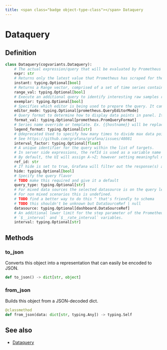 ```yaml
---
title: <span class="badge object-type-class"></span> Dataquery
---
```

# <span class="badge object-type-class"></span> Dataquery

## Definition

```python
class Dataquery(cogvariants.Dataquery):
    # The actual expression/query that will be evaluated by Prometheus
    expr: str
    # Returns only the latest value that Prometheus has scraped for the requested time series
    instant: typing.Optional[bool]
    # Returns a Range vector, comprised of a set of time series containing a range of data points over time for each time series
    range_val: typing.Optional[bool]
    # Execute an additional query to identify interesting raw samples relevant for the given expr
    exemplar: typing.Optional[bool]
    # Specifies which editor is being used to prepare the query. It can be "code" or "builder"
    editor_mode: typing.Optional[prometheus.QueryEditorMode]
    # Query format to determine how to display data points in panel. It can be "time_series", "table", "heatmap"
    format_val: typing.Optional[prometheus.PromQueryFormat]
    # Series name override or template. Ex. {{hostname}} will be replaced with label value for hostname
    legend_format: typing.Optional[str]
    # @deprecated Used to specify how many times to divide max data points by. We use max data points under query options
    # See https://github.com/grafana/grafana/issues/48081
    interval_factor: typing.Optional[float]
    # A unique identifier for the query within the list of targets.
    # In server side expressions, the refId is used as a variable name to identify results.
    # By default, the UI will assign A->Z; however setting meaningful names may be useful.
    ref_id: str
    # If hide is set to true, Grafana will filter out the response(s) associated with this query before returning it to the panel.
    hide: typing.Optional[bool]
    # Specify the query flavor
    # TODO make this required and give it a default
    query_type: typing.Optional[str]
    # For mixed data sources the selected datasource is on the query level.
    # For non mixed scenarios this is undefined.
    # TODO find a better way to do this ^ that's friendly to schema
    # TODO this shouldn't be unknown but DataSourceRef | null
    datasource: typing.Optional[dashboard.DataSourceRef]
    # An additional lower limit for the step parameter of the Prometheus query and for the
    # `$__interval` and `$__rate_interval` variables.
    interval: typing.Optional[str]
```
## Methods

### <span class="badge object-method"></span> to_json

Converts this object into a representation that can easily be encoded to JSON.

```python
def to_json() -> dict[str, object]
```

### <span class="badge object-method"></span> from_json

Builds this object from a JSON-decoded dict.

```python
@classmethod
def from_json(data: dict[str, typing.Any]) -> typing.Self
```

## See also

 * <span class="badge builder"></span> [Dataquery](./builder-Dataquery.md)
